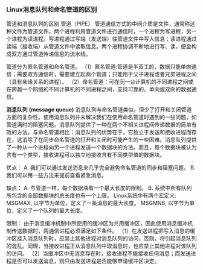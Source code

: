 ### Linux消息队列和命名管道的区别
管道和消息队列的区别
管道（PIPE）
管道通信方式的中间介质是文件，通常称这种文件为管道文件。两个进程利用管道文件进行通信时，一个进程为写进程，另一个进程为读进程。写进程通过写端（发送端）往管道文件中写入信息；读进程通过读端（接收端）从管道文件中读取信息。两个进程协调不断地进行写、读，便会构成双方通过管道传递信息的流水线。

管道分为匿名管道和命名管道。
（1）匿名管道:管道是半双工的，数据只能单向通信；需要双方通信时，需要建立起两个管道；只能用于父子进程或者兄弟进程之间（具有亲缘关系的进程）。
（2）命名管道：可在同一台计算机的不同进程之间或在跨越一个网络的不同计算机的不同进程之间，支持可靠的、单向或双向的数据通信。


**消息队列** **(message queue)**
消息队列与命名管道类似，但少了打开和关闭管道方面的复杂性。使用消息队列并未解决我们在使用命名管道时遇到的一些问题，如管道满时的阻塞问题。消息队列提供了一种在两个不相关进程间传递数据的简单有效的方法。与命名管道相比：消息队列的优势在于，它独立于发送和接收进程而存在，这消除了在同步命名管道的打开和关闭时可能产生的一些困难。消息队列提供了一种从一个进程向另一个进程发送一个数据块的方法。而且，每个数据块被认为含有一个类型，接收进程可以独立地接收含有不同类型值的数据块。

优点：
A. 我们可以通过发送消息来几乎完全避免命名管道的同步和阻塞问题。
B. 我们可以用一些方法来提前查看紧急消息。

缺点：
A. 与管道一样，每个数据块有一个最大长度的限制。
B. 系统中所有队列所包含的全部数据块的总长度也有一个上限。
Linux系统中有两个宏定义:
MSGMAX, 以字节为单位，定义了一条消息的最大长度。
MSGMNB, 以字节为单位，定义了一个队列的最大长度。

限制：
由于消息缓冲机制中所使用的缓冲区为共用缓冲区，因此使用消息缓冲机制传送数据时，两通信进程必须满足如下条件。
（1）在发送进程把写入消息的缓冲区挂入消息队列时，应禁止其他进程对消息队列的访问，否则，将引起消息队列的混乱。同理，当接收进程正从消息队列中取消息时，也应禁止其他进程对该队列的访问。
（2）当缓冲区中无消息存在时，接收进程不能接收任何消息；而发送进程是否可以发送消息，则只由发送进程是否能够申请缓冲区决定。
